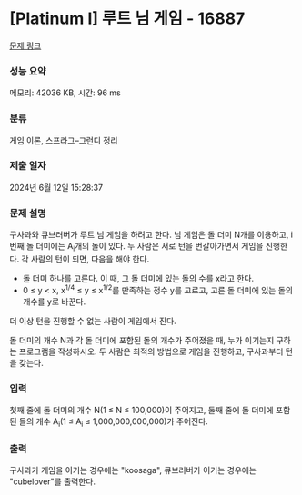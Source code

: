 # [Platinum I] 루트 님 게임 - 16887 

[문제 링크](https://www.acmicpc.net/problem/16887) 

### 성능 요약

메모리: 42036 KB, 시간: 96 ms

### 분류

게임 이론, 스프라그–그런디 정리

### 제출 일자

2024년 6월 12일 15:28:37

### 문제 설명

<p>구사과와 큐브러버가 루트 님 게임을 하려고 한다. 님 게임은 돌 더미 N개를 이용하고, i번째 돌 더미에는 A<sub>i</sub>개의 돌이 있다. 두 사람은 서로 턴을 번갈아가면서 게임을 진행한다. 각 사람의 턴이 되면, 다음을 해야 한다.</p>

<ul>
	<li>돌 더미 하나를 고른다. 이 때, 그 돌 더미에 있는 돌의 수를 x라고 한다.</li>
	<li>0 ≤ y < x, x<sup>1/4</sup> ≤ y ≤ x<sup>1/2</sup>를 만족하는 정수 y를 고르고, 고른 돌 더미에 있는 돌의 개수를 y로 바꾼다.</li>
</ul>

<p>더 이상 턴을 진행할 수 없는 사람이 게임에서 진다.</p>

<p>돌 더미의 개수 N과 각 돌 더미에 포함된 돌의 개수가 주어졌을 때, 누가 이기는지 구하는 프로그램을 작성하시오. 두 사람은 최적의 방법으로 게임을 진행하고, 구사과부터 턴을 갖는다.</p>

### 입력 

 <p>첫째 줄에 돌 더미의 개수 N(1 ≤ N ≤ 100,000)이 주어지고, 둘째 줄에 돌 더미에 포함된 돌의 개수 A<sub>i</sub>(1 ≤ A<sub>i</sub> ≤ 1,000,000,000,000)가 주어진다.</p>

### 출력 

 <p>구사과가 게임을 이기는 경우에는 "koosaga", 큐브러버가 이기는 경우에는 "cubelover"를 출력한다.</p>

